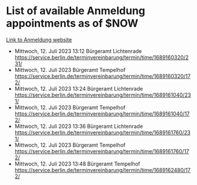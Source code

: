 # List of available Anmeldung appointments as of $NOW
[Link to Anmeldung website](https://service.berlin.de/terminvereinbarung/termin/tag.php?termin=1&anliegen[]=120686&dienstleisterlist=122210,122217,327316,122219,327312,122227,327314,122231,327346,122243,327348,122254,122252,329742,122260,329745,122262,329748,122271,327278,122273,327274,122277,327276,330436,122280,327294,122282,327290,122284,327292,122291,327270,122285,327266,122286,327264,122296,327268,150230,329760,122297,327286,122294,327284,122312,329763,122314,329775,122304,327330,122311,327334,122309,327332,317869,122281,327352,122279,329772,122283,122276,327324,122274,327326,122267,329766,122246,327318,122251,327320,122257,327322,122208,327298,122226,327300&herkunft=http%3A%2F%2Fservice.berlin.de%2Fdienstleistung%2F120686%2F)
- Mittwoch, 12. Juli 2023 13:12 Bürgeramt Lichtenrade https://service.berlin.de/terminvereinbarung/termin/time/1689160320/231/
- Mittwoch, 12. Juli 2023  Bürgeramt Tempelhof https://service.berlin.de/terminvereinbarung/termin/time/1689160320/172/
- Mittwoch, 12. Juli 2023 13:24 Bürgeramt Lichtenrade https://service.berlin.de/terminvereinbarung/termin/time/1689161040/231/
- Mittwoch, 12. Juli 2023  Bürgeramt Tempelhof https://service.berlin.de/terminvereinbarung/termin/time/1689161040/172/
- Mittwoch, 12. Juli 2023 13:36 Bürgeramt Lichtenrade https://service.berlin.de/terminvereinbarung/termin/time/1689161760/231/
- Mittwoch, 12. Juli 2023  Bürgeramt Tempelhof https://service.berlin.de/terminvereinbarung/termin/time/1689161760/172/
- Mittwoch, 12. Juli 2023 13:48 Bürgeramt Tempelhof https://service.berlin.de/terminvereinbarung/termin/time/1689162480/172/
